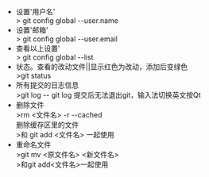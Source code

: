- 设置'用户名' <br/>> git config global --user.name 
- 设置'邮箱' <br/>> git config global --user.email
- 查看以上设置' <br/>> git config global --list  
- 状态。查看的改动文件||显示红色为改动，添加后变绿色<br/>>git status
- 所有提交的日志信息<br/>>git log 
-- git log 提交后无法退出git，输入法切换英文按Qt<br/>
- 删除文件<br/>>rm <文件名> -r --cached <br/> 删除缓存区里的文件<br/>>和 git add <文件名> 一起使用
- 重命名文件<br/>>git mv <原文件名> <新文件名> <br/> >和git add<文件名>一起使用
